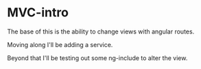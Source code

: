 # MVC-intro

The base of this is the ability to change views with angular routes.

Moving along I'll be adding a service.

Beyond that I'll be testing out some ng-include to alter the view.